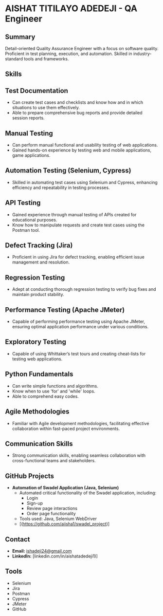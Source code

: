 # AISHAT TITILAYO ADEDEJI - QA Engineer

## Summary
Detail-oriented Quality Assurance Engineer with a focus on software quality. Proficient in test planning, execution, and automation. Skilled in industry-standard tools and frameworks.

## Skills

## Test Documentation
- Can create test cases and checklists and know how and in which situations to use them effectively.
- Able to prepare comprehensive bug reports and provide detailed session reports.

## Manual Testing
- Can perform manual functional and usability testing of web applications.
- Gained hands-on experience by testing web and mobile applications, game applications.

## Automation Testing (Selenium, Cypress)
  - Skilled in automating test cases using Selenium and Cypress, enhancing efficiency and repeatability in testing processes.

## API Testing
- Gained experience through manual testing of APIs created for educational purposes.
- Know how to manipulate requests and create test cases using the Postman tool.
  
## Defect Tracking (Jira)
  - Proficient in using Jira for defect tracking, enabling efficient issue management and resolution.

## Regression Testing
  - Adept at conducting thorough regression testing to verify bug fixes and maintain product stability.

## Performance Testing (Apache JMeter)
  - Capable of performing performance testing using Apache JMeter, ensuring optimal application performance under various conditions.

## Exploratory Testing
- Capable of using Whittaker’s test tours and creating cheat-lists for testing web applications.

## Python Fundamentals
- Can write simple functions and algorithms.
- Know when to use 'for' and 'while' loops.
- Able to comprehend easy codes.

## Agile Methodologies
  - Familiar with Agile development methodologies, facilitating effective collaboration within fast-paced project environments.

## Communication Skills
  - Strong communication skills, enabling seamless collaboration with cross-functional teams and stakeholders.


## GitHub Projects
- **Automation of Swadel Application (Java, Selenium)**
  - Automated critical functionality of the Swadel application, including:
    - Login
    - Sign-up
    - Review page interactions
    - Order page functionality
  - Tools used: Java, Selenium WebDriver
  - [(https://github.com/aiisha1/swadel_project)]

    

## Contact
- **Email:** ishadeji24@gmail.com
- **LinkedIn:** [linkedin.com/in/aishatadedeji1)]

## Tools
- Selenium
- Jira
- Postman
- Cypress
- JMeter
- GitHub


